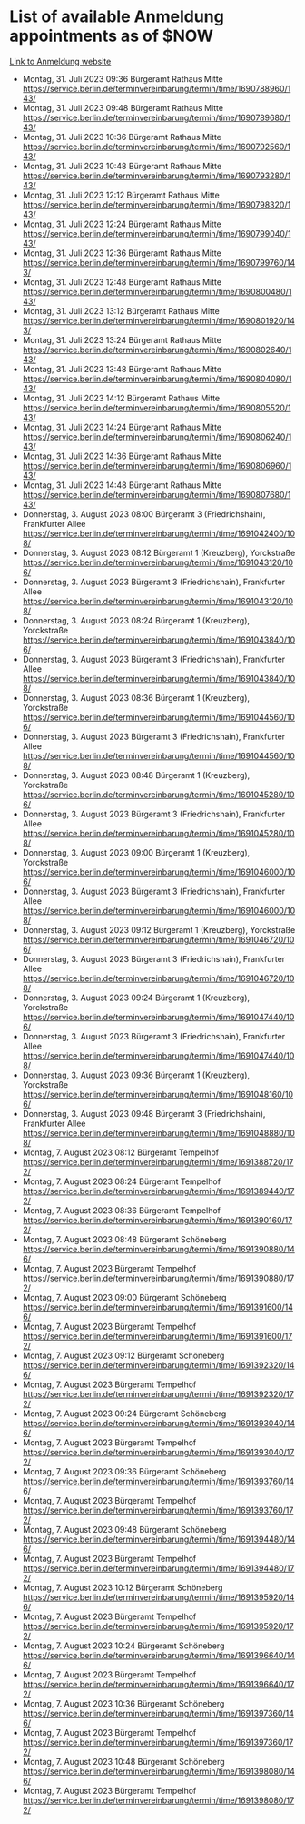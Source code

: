 # List of available Anmeldung appointments as of $NOW
[Link to Anmeldung website](https://service.berlin.de/terminvereinbarung/termin/tag.php?termin=1&anliegen[]=120686&dienstleisterlist=122210,122217,327316,122219,327312,122227,327314,122231,327346,122243,327348,122254,122252,329742,122260,329745,122262,329748,122271,327278,122273,327274,122277,327276,330436,122280,327294,122282,327290,122284,327292,122291,327270,122285,327266,122286,327264,122296,327268,150230,329760,122297,327286,122294,327284,122312,329763,122314,329775,122304,327330,122311,327334,122309,327332,317869,122281,327352,122279,329772,122283,122276,327324,122274,327326,122267,329766,122246,327318,122251,327320,122257,327322,122208,327298,122226,327300&herkunft=http%3A%2F%2Fservice.berlin.de%2Fdienstleistung%2F120686%2F)
- Montag, 31. Juli 2023 09:36 Bürgeramt Rathaus Mitte https://service.berlin.de/terminvereinbarung/termin/time/1690788960/143/
- Montag, 31. Juli 2023 09:48 Bürgeramt Rathaus Mitte https://service.berlin.de/terminvereinbarung/termin/time/1690789680/143/
- Montag, 31. Juli 2023 10:36 Bürgeramt Rathaus Mitte https://service.berlin.de/terminvereinbarung/termin/time/1690792560/143/
- Montag, 31. Juli 2023 10:48 Bürgeramt Rathaus Mitte https://service.berlin.de/terminvereinbarung/termin/time/1690793280/143/
- Montag, 31. Juli 2023 12:12 Bürgeramt Rathaus Mitte https://service.berlin.de/terminvereinbarung/termin/time/1690798320/143/
- Montag, 31. Juli 2023 12:24 Bürgeramt Rathaus Mitte https://service.berlin.de/terminvereinbarung/termin/time/1690799040/143/
- Montag, 31. Juli 2023 12:36 Bürgeramt Rathaus Mitte https://service.berlin.de/terminvereinbarung/termin/time/1690799760/143/
- Montag, 31. Juli 2023 12:48 Bürgeramt Rathaus Mitte https://service.berlin.de/terminvereinbarung/termin/time/1690800480/143/
- Montag, 31. Juli 2023 13:12 Bürgeramt Rathaus Mitte https://service.berlin.de/terminvereinbarung/termin/time/1690801920/143/
- Montag, 31. Juli 2023 13:24 Bürgeramt Rathaus Mitte https://service.berlin.de/terminvereinbarung/termin/time/1690802640/143/
- Montag, 31. Juli 2023 13:48 Bürgeramt Rathaus Mitte https://service.berlin.de/terminvereinbarung/termin/time/1690804080/143/
- Montag, 31. Juli 2023 14:12 Bürgeramt Rathaus Mitte https://service.berlin.de/terminvereinbarung/termin/time/1690805520/143/
- Montag, 31. Juli 2023 14:24 Bürgeramt Rathaus Mitte https://service.berlin.de/terminvereinbarung/termin/time/1690806240/143/
- Montag, 31. Juli 2023 14:36 Bürgeramt Rathaus Mitte https://service.berlin.de/terminvereinbarung/termin/time/1690806960/143/
- Montag, 31. Juli 2023 14:48 Bürgeramt Rathaus Mitte https://service.berlin.de/terminvereinbarung/termin/time/1690807680/143/
- Donnerstag, 3. August 2023 08:00 Bürgeramt 3 (Friedrichshain), Frankfurter Allee https://service.berlin.de/terminvereinbarung/termin/time/1691042400/108/
- Donnerstag, 3. August 2023 08:12 Bürgeramt 1 (Kreuzberg), Yorckstraße https://service.berlin.de/terminvereinbarung/termin/time/1691043120/106/
- Donnerstag, 3. August 2023  Bürgeramt 3 (Friedrichshain), Frankfurter Allee https://service.berlin.de/terminvereinbarung/termin/time/1691043120/108/
- Donnerstag, 3. August 2023 08:24 Bürgeramt 1 (Kreuzberg), Yorckstraße https://service.berlin.de/terminvereinbarung/termin/time/1691043840/106/
- Donnerstag, 3. August 2023  Bürgeramt 3 (Friedrichshain), Frankfurter Allee https://service.berlin.de/terminvereinbarung/termin/time/1691043840/108/
- Donnerstag, 3. August 2023 08:36 Bürgeramt 1 (Kreuzberg), Yorckstraße https://service.berlin.de/terminvereinbarung/termin/time/1691044560/106/
- Donnerstag, 3. August 2023  Bürgeramt 3 (Friedrichshain), Frankfurter Allee https://service.berlin.de/terminvereinbarung/termin/time/1691044560/108/
- Donnerstag, 3. August 2023 08:48 Bürgeramt 1 (Kreuzberg), Yorckstraße https://service.berlin.de/terminvereinbarung/termin/time/1691045280/106/
- Donnerstag, 3. August 2023  Bürgeramt 3 (Friedrichshain), Frankfurter Allee https://service.berlin.de/terminvereinbarung/termin/time/1691045280/108/
- Donnerstag, 3. August 2023 09:00 Bürgeramt 1 (Kreuzberg), Yorckstraße https://service.berlin.de/terminvereinbarung/termin/time/1691046000/106/
- Donnerstag, 3. August 2023  Bürgeramt 3 (Friedrichshain), Frankfurter Allee https://service.berlin.de/terminvereinbarung/termin/time/1691046000/108/
- Donnerstag, 3. August 2023 09:12 Bürgeramt 1 (Kreuzberg), Yorckstraße https://service.berlin.de/terminvereinbarung/termin/time/1691046720/106/
- Donnerstag, 3. August 2023  Bürgeramt 3 (Friedrichshain), Frankfurter Allee https://service.berlin.de/terminvereinbarung/termin/time/1691046720/108/
- Donnerstag, 3. August 2023 09:24 Bürgeramt 1 (Kreuzberg), Yorckstraße https://service.berlin.de/terminvereinbarung/termin/time/1691047440/106/
- Donnerstag, 3. August 2023  Bürgeramt 3 (Friedrichshain), Frankfurter Allee https://service.berlin.de/terminvereinbarung/termin/time/1691047440/108/
- Donnerstag, 3. August 2023 09:36 Bürgeramt 1 (Kreuzberg), Yorckstraße https://service.berlin.de/terminvereinbarung/termin/time/1691048160/106/
- Donnerstag, 3. August 2023 09:48 Bürgeramt 3 (Friedrichshain), Frankfurter Allee https://service.berlin.de/terminvereinbarung/termin/time/1691048880/108/
- Montag, 7. August 2023 08:12 Bürgeramt Tempelhof https://service.berlin.de/terminvereinbarung/termin/time/1691388720/172/
- Montag, 7. August 2023 08:24 Bürgeramt Tempelhof https://service.berlin.de/terminvereinbarung/termin/time/1691389440/172/
- Montag, 7. August 2023 08:36 Bürgeramt Tempelhof https://service.berlin.de/terminvereinbarung/termin/time/1691390160/172/
- Montag, 7. August 2023 08:48 Bürgeramt Schöneberg https://service.berlin.de/terminvereinbarung/termin/time/1691390880/146/
- Montag, 7. August 2023  Bürgeramt Tempelhof https://service.berlin.de/terminvereinbarung/termin/time/1691390880/172/
- Montag, 7. August 2023 09:00 Bürgeramt Schöneberg https://service.berlin.de/terminvereinbarung/termin/time/1691391600/146/
- Montag, 7. August 2023  Bürgeramt Tempelhof https://service.berlin.de/terminvereinbarung/termin/time/1691391600/172/
- Montag, 7. August 2023 09:12 Bürgeramt Schöneberg https://service.berlin.de/terminvereinbarung/termin/time/1691392320/146/
- Montag, 7. August 2023  Bürgeramt Tempelhof https://service.berlin.de/terminvereinbarung/termin/time/1691392320/172/
- Montag, 7. August 2023 09:24 Bürgeramt Schöneberg https://service.berlin.de/terminvereinbarung/termin/time/1691393040/146/
- Montag, 7. August 2023  Bürgeramt Tempelhof https://service.berlin.de/terminvereinbarung/termin/time/1691393040/172/
- Montag, 7. August 2023 09:36 Bürgeramt Schöneberg https://service.berlin.de/terminvereinbarung/termin/time/1691393760/146/
- Montag, 7. August 2023  Bürgeramt Tempelhof https://service.berlin.de/terminvereinbarung/termin/time/1691393760/172/
- Montag, 7. August 2023 09:48 Bürgeramt Schöneberg https://service.berlin.de/terminvereinbarung/termin/time/1691394480/146/
- Montag, 7. August 2023  Bürgeramt Tempelhof https://service.berlin.de/terminvereinbarung/termin/time/1691394480/172/
- Montag, 7. August 2023 10:12 Bürgeramt Schöneberg https://service.berlin.de/terminvereinbarung/termin/time/1691395920/146/
- Montag, 7. August 2023  Bürgeramt Tempelhof https://service.berlin.de/terminvereinbarung/termin/time/1691395920/172/
- Montag, 7. August 2023 10:24 Bürgeramt Schöneberg https://service.berlin.de/terminvereinbarung/termin/time/1691396640/146/
- Montag, 7. August 2023  Bürgeramt Tempelhof https://service.berlin.de/terminvereinbarung/termin/time/1691396640/172/
- Montag, 7. August 2023 10:36 Bürgeramt Schöneberg https://service.berlin.de/terminvereinbarung/termin/time/1691397360/146/
- Montag, 7. August 2023  Bürgeramt Tempelhof https://service.berlin.de/terminvereinbarung/termin/time/1691397360/172/
- Montag, 7. August 2023 10:48 Bürgeramt Schöneberg https://service.berlin.de/terminvereinbarung/termin/time/1691398080/146/
- Montag, 7. August 2023  Bürgeramt Tempelhof https://service.berlin.de/terminvereinbarung/termin/time/1691398080/172/
